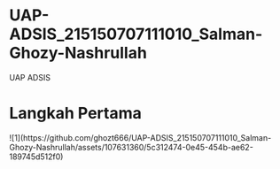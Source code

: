 # UAP-ADSIS_215150707111010_Salman-Ghozy-Nashrullah
UAP ADSIS

<h1>Langkah Pertama</h1>
![1](https://github.com/ghozt666/UAP-ADSIS_215150707111010_Salman-Ghozy-Nashrullah/assets/107631360/5c312474-0e45-454b-ae62-189745d512f0)
